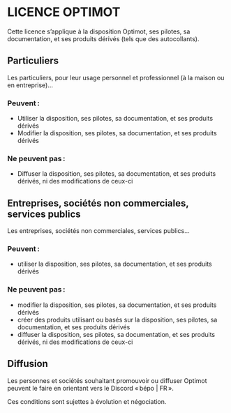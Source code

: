
# LICENCE OPTIMOT

Cette licence s’applique à la disposition Optimot, ses pilotes, sa documentation, et ses produits dérivés (tels que des autocollants).

## Particuliers
Les particuliers, pour leur usage personnel et professionnel (à la maison ou en entreprise)…

### Peuvent :

- Utiliser la disposition, ses pilotes, sa documentation, et ses produits dérivés
- Modifier la disposition, ses pilotes, sa documentation, et ses produits dérivés

### Ne peuvent pas :

- Diffuser la disposition, ses pilotes, sa documentation, et ses produits dérivés, ni des modifications de ceux-ci

## Entreprises, sociétés non commerciales, services publics

Les entreprises, sociétés non commerciales, services publics…

### Peuvent :

- utiliser la disposition, ses pilotes, sa documentation, et ses produits dérivés

### Ne peuvent pas :

- modifier la disposition, ses pilotes, sa documentation, et ses produits dérivés
- créer des produits utilisant ou basés sur la disposition, ses pilotes, sa documentation, et ses produits dérivés
- diffuser la disposition, ses pilotes, sa documentation, et ses produits dérivés, ni des modifications de ceux-ci

## Diffusion
Les personnes et sociétés souhaitant promouvoir ou diffuser Optimot peuvent le faire en orientant vers le Discord « bépo | FR ».

Ces conditions sont sujettes à évolution et négociation.